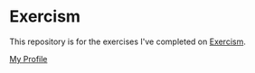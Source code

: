 # Exercism

This repository is for the exercises I've completed on [Exercism][].

[My Profile][]

[exercism]: http://exercism.org/
[my profile]: https://exercism.org/profiles/fomazov
